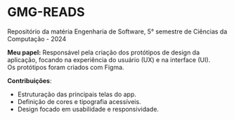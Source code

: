 # GMG-READS
Repositório da matéria Engenharia de Software, 5° semestre de Ciências da Computação - 2024

**Meu papel:** Responsável pela criação dos protótipos de design da aplicação, focando na experiência do usuário (UX) e na interface (UI).  
Os protótipos foram criados com Figma.

**Contribuições**:
- Estruturação das principais telas do app.
- Definição de cores e tipografia acessíveis.
- Design focado em usabilidade e responsividade.
